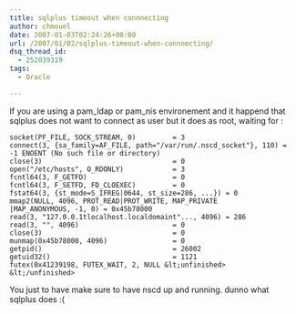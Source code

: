 ```yaml
---
title: sqlplus timeout when connnecting
author: chmouel
date: 2007-01-03T02:24:26+00:00
url: /2007/01/02/sqlplus-timeout-when-connnecting/
dsq_thread_id:
  - 252039319
tags:
  - Oracle

---
```

If you are using a pam\_ldap or pam\_nis environement and it happend that sqlplus does not want to connect as user but it does as root, waiting for :


```
socket(PF_FILE, SOCK_STREAM, 0)         = 3
connect(3, {sa_family=AF_FILE, path="/var/run/.nscd_socket"}, 110) = 
-1 ENOENT (No such file or directory)
close(3)                                = 0
open("/etc/hosts", O_RDONLY)            = 3
fcntl64(3, F_GETFD)                     = 0
fcntl64(3, F_SETFD, FD_CLOEXEC)         = 0
fstat64(3, {st_mode=S_IFREG|0644, st_size=286, ...}) = 0
mmap2(NULL, 4096, PROT_READ|PROT_WRITE, MAP_PRIVATE
|MAP_ANONYMOUS, -1, 0) = 0x45b78000
read(3, "127.0.0.1tlocalhost.localdomaint"..., 4096) = 286
read(3, "", 4096)                       = 0
close(3)                                = 0
munmap(0x45b78000, 4096)                = 0
getpid()                                = 26002
getuid32()                              = 1121
futex(0x41239198, FUTEX_WAIT, 2, NULL &lt;unfinished>
&lt;/unfinished>
```


You just to have make sure to have nscd up and running. dunno what sqlplus does :(